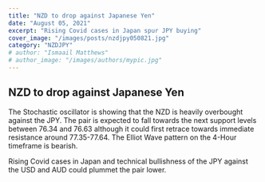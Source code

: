 ```yaml
---
title: "NZD to drop against Japanese Yen"
date: "August 05, 2021"
excerpt: "Rising Covid cases in Japan spur JPY buying"
cover_image: "/images/posts/nzdjpy050821.jpg"
category: "NZDJPY"
# author: "Ismaail Matthews"
# author_image: "/images/authors/mypic.jpg"
---
```


## NZD to drop against Japanese Yen

The Stochastic oscillator is showing that the NZD is heavily overbought against the JPY. The pair is expected to fall towards the next support levels between 76.34 and 76.63 although it could first retrace towards immediate resistance around 77.35-77.64. The Elliot Wave pattern on the 4-Hour timeframe is bearish.

Rising Covid cases in Japan and technical bullishness of the JPY against the USD and AUD could plummet the pair lower.

